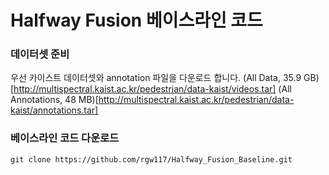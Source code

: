 # Halfway Fusion 베이스라인 코드
### 데이터셋 준비
우선 카이스트 데이터셋와 annotation 파일을 다운로드 합니다.
(All Data, 35.9 GB)[http://multispectral.kaist.ac.kr/pedestrian/data-kaist/videos.tar]
(All Annotations, 48 MB)[http://multispectral.kaist.ac.kr/pedestrian/data-kaist/annotations.tar]
### 베이스라인 코드 다운로드
`git clone https://github.com/rgw117/Halfway_Fusion_Baseline.git`
